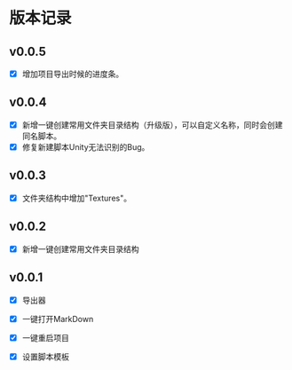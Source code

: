 # 版本记录

## v0.0.5

- [x] 增加项目导出时候的进度条。

## v0.0.4

- [x] 新增一键创建常用文件夹目录结构（升级版），可以自定义名称，同时会创建同名脚本。
- [x] 修复新建脚本Unity无法识别的Bug。

## v0.0.3

- [x] 文件夹结构中增加"Textures"。

## v0.0.2

- [x] 新增一键创建常用文件夹目录结构

## v0.0.1

- [x] 导出器
- [x] 一键打开MarkDown
- [x] 一键重启项目
- [x] 设置脚本模板



